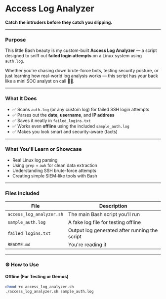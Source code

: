 #  Access Log Analyzer  
**Catch the intruders before they catch you slipping.**

---

###  Purpose

This little Bash beauty is my custom-built **Access Log Analyzer** — a script designed to sniff out **failed login attempts** on a Linux system using `auth.log`.

Whether you're chasing down brute-force bots, testing security posture, or just learning how real-world log analysis works — this script has your back like a mini SOC analyst on call 🕵️‍♂️.

---

### What It Does

- ✅ Scans `auth.log` (or any custom log) for failed SSH login attempts  
- ✅ Parses out the **date**, **username**, and **IP address**  
- ✅ Saves it neatly in `failed_logins.txt`  
- ✅ Works even **offline** using the included `sample_auth.log`  
- ✅ Makes you look smart and security-aware (facts)

---

###  What You'll Learn or Showcase

- Real Linux log parsing
- Using `grep` + `awk` for clean data extraction
- Understanding SSH brute-force attempts
- Creating simple SIEM-like tools with Bash

---

###  Files Included

| File | Description |
|------|-------------|
| `access_log_analyzer.sh` | The main Bash script you’ll run |
| `sample_auth.log`        | A fake log file for testing offline |
| `failed_logins.txt`      | Output log generated after running the script |
| `README.md`              | You're reading it |

---

### ⚙️ How to Use

####  Offline (For Testing or Demos)

```bash
chmod +x access_log_analyzer.sh
./access_log_analyzer.sh sample_auth.log
